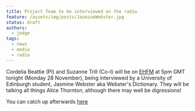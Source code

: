 ```yaml
---
title: Project Team to be interviewed on the radio
feature: /assets/img/posts/JasmineWebster.jpg
status: draft
authors:
  - jedge
tags:
  - news
  - media
  - radio
---
```


Cordelia Beattie (PI) and Suzanne Trill (Co-I) will be on [EHFM](https://www.ehfm.live/) at 5pm GMT tonight (Monday 28 November), being interviewed by a University of Edinburgh student, Jasmine Webster aka Webster's Dictionary. They will be talking all things Alice Thornton, although there may well be digressions!

You can catch up afterwards [here](https://www.mixcloud.com/jasmine-webster2/entry-16-alice-thornton/)
